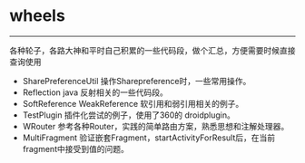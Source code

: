 # wheels
----
各种轮子，各路大神和平时自己积累的一些代码段，做个汇总，方便需要时候直接查询使用

* SharePreferenceUtil  操作Sharepreference时，一些常用操作。
* Reflection  java 反射相关的一些代码段。
* SoftReference WeakReference 软引用和弱引用相关的例子。
* TestPlugin 插件化尝试的例子，使用了360的 droidplugin。
* WRouter 参考各种Router，实践的简单路由方案，熟悉思想和注解处理器。
* MultiFragment 验证嵌套Fragment，startActivityForResult后，在当前fragment中接受到值的问题。